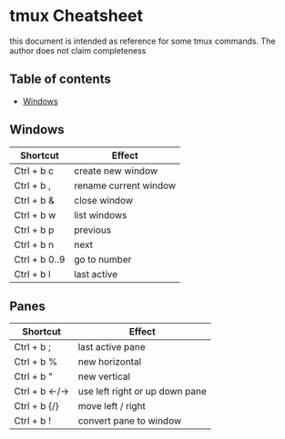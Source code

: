 # tmux Cheatsheet
this document is intended as reference for some tmux commands. The author does not claim completeness

## Table of contents
* [Windows](#windows)


## Windows
|Shortcut|Effect|
|---|---|
|Ctrl + b c|create new window|
|Ctrl + b ,|rename current window|
|Ctrl + b &|close window|
|Ctrl + b w|list windows|
|Ctrl + b p|previous|
|Ctrl + b n|next|
|Ctrl + b 0..9|go to number|
|Ctrl + b l|last active|



## Panes
|Shortcut|Effect|
|---|---|
|Ctrl + b ;|last active pane|
|Ctrl + b %|new horizontal|
|Ctrl + b "|new vertical|
|Ctrl + b ←/→|use left right or up down pane|
|Ctrl + b {/}|move left / right|
|Ctrl + b !|convert pane to window|
